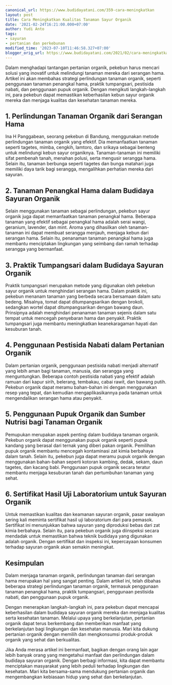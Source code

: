 ```yaml
---
canonical_url: https://www.budidayatani.com/359-cara-meningkatkan
layout: post
title: Cara Meningkatkan Kualitas Tanaman Sayur Organik
date: '2021-02-24T16:21:00.000+07:00'
author: Yudi Anto
tags:
- sayuran
- pertanian dan perkebunan
modified_time: '2023-07-10T11:46:58.327+07:00'
blogger_orig_url: https://www.budidayatani.com/2021/02/cara-meningkatkan-kualitas-tanaman.html
---
```


<p>Dalam menghadapi tantangan pertanian organik, pekebun harus mencari solusi yang inovatif untuk melindungi tanaman mereka dari serangan hama. Artikel ini akan membahas strategi perlindungan tanaman organik, seperti penggunaan tanaman penangkal hama, praktik tumpangsari, pestisida nabati, dan penggunaan pupuk organik. Dengan mengikuti langkah-langkah ini, para pekebun dapat memastikan keberhasilan kebun sayur organik mereka dan menjaga kualitas dan kesehatan tanaman mereka.</p><h2>1. Perlindungan Tanaman Organik dari Serangan Hama</h2><p>Ina H Panggabean, seorang pekebun di Bandung, menggunakan metode perlindungan tanaman organik yang efektif. Dia memanfaatkan tanaman seperti tagetes, mimba, cengkih, lamtoro, dan srikaya sebagai benteng untuk melindungi kebun sayur organiknya. Tanaman-tanaman ini memiliki sifat pembenah tanah, menahan polusi, serta mengusir serangga hama. Selain itu, tanaman berbunga seperti tagetes dan bunga matahari juga memiliki daya tarik bagi serangga, mengalihkan perhatian mereka dari sayuran.</p><h2>2. Tanaman Penangkal Hama dalam Budidaya Sayuran Organik</h2><p>Selain menggunakan tanaman sebagai perlindungan, pekebun sayur organik juga dapat memanfaatkan tanaman penangkal hama. Beberapa tanaman yang efektif sebagai penangkal hama adalah serai wangi, geranium, lavender, dan mint. Aroma yang dihasilkan oleh tanaman-tanaman ini dapat membuat serangga menjauh, menjaga kebun dari serangan hama. Selain itu, penanaman tanaman penangkal hama juga membantu menciptakan lingkungan yang seimbang dan ramah terhadap serangga yang bermanfaat.</p><h2>3. Praktik Tumpangsari dalam Budidaya Sayuran Organik</h2><p>Praktik tumpangsari merupakan metode yang digunakan oleh pekebun sayur organik untuk menghindari serangan hama. Dalam praktik ini, pekebun menanam tanaman yang berbeda secara bersamaan dalam satu bedeng. Misalnya, tomat dapat ditumpangsarikan dengan brokoli, sedangkan wortel dapat ditumpangsarikan dengan bawang daun. Prinsipnya adalah menghindari penanaman tanaman sejenis dalam satu tempat untuk mencegah penyebaran hama dan penyakit. Praktik tumpangsari juga membantu meningkatkan keanekaragaman hayati dan kesuburan tanah.</p><h2>4. Penggunaan Pestisida Nabati dalam Pertanian Organik</h2><p>Dalam pertanian organik, penggunaan pestisida nabati menjadi alternatif yang lebih aman bagi tanaman, manusia, dan serangga yang menguntungkan. Beberapa contoh pestisida nabati yang efektif adalah ramuan dari kapur sirih, belerang, tembakau, cabai rawit, dan bawang putih. Pekebun organik dapat meramu bahan-bahan ini dengan menggunakan resep yang tepat, dan kemudian mengaplikasikannya pada tanaman untuk mengendalikan serangan hama atau penyakit.</p><h2>5. Penggunaan Pupuk Organik dan Sumber Nutrisi bagi Tanaman Organik</h2><p>Pemupukan merupakan aspek penting dalam budidaya tanaman organik. Pekebun organik dapat menggunakan pupuk organik seperti pupuk kandang yang berasal dari ternak yang diberi pakan organik. Pemilihan pupuk organik membantu mencegah kontaminasi zat kimia berbahaya dalam tanah. Selain itu, pekebun juga dapat meramu pupuk organik dengan menggunakan bahan-bahan seperti kotoran kambing, dedak, sekam, daun tagetes, dan kacang babi. Penggunaan pupuk organik secara teratur membantu menjaga kesuburan tanah dan pertumbuhan tanaman yang sehat.</p><h2>6. Sertifikat Hasil Uji Laboratorium untuk Sayuran Organik</h2><p>Untuk memastikan kualitas dan keamanan sayuran organik, pasar swalayan sering kali meminta sertifikat hasil uji laboratorium dari para pemasok. Sertifikat ini menunjukkan bahwa sayuran yang diproduksi bebas dari zat kimia berbahaya. Selain itu, para pekebun organik juga diinspeksi secara mendadak untuk memastikan bahwa teknik budidaya yang digunakan adalah organik. Dengan sertifikat dan inspeksi ini, kepercayaan konsumen terhadap sayuran organik akan semakin meningkat.</p><h2>Kesimpulan</h2><p>Dalam menjaga tanaman organik, perlindungan tanaman dari serangan hama merupakan hal yang sangat penting. Dalam artikel ini, telah dibahas beberapa strategi perlindungan tanaman organik, termasuk penggunaan tanaman penangkal hama, praktik tumpangsari, penggunaan pestisida nabati, dan penggunaan pupuk organik.</p><p>Dengan menerapkan langkah-langkah ini, para pekebun dapat mencapai keberhasilan dalam budidaya sayuran organik mereka dan menjaga kualitas serta kesehatan tanaman. Melalui upaya yang berkelanjutan, pertanian organik dapat terus berkembang dan memberikan manfaat yang berkelanjutan bagi lingkungan dan kesehatan manusia. Mari kita dukung pertanian organik dengan memilih dan mengkonsumsi produk-produk organik yang sehat dan berkualitas.</p><p>Jika Anda merasa artikel ini bermanfaat, bagikan dengan orang lain agar lebih banyak orang yang mengetahui manfaat dan perlindungan dalam budidaya sayuran organik. Dengan berbagi informasi, kita dapat membantu menciptakan masyarakat yang lebih peduli terhadap lingkungan dan kesehatan. Mari kita bersama-sama mendukung pertanian organik dan mengembangkan kebiasaan hidup yang sehat dan berkelanjutan.</p>